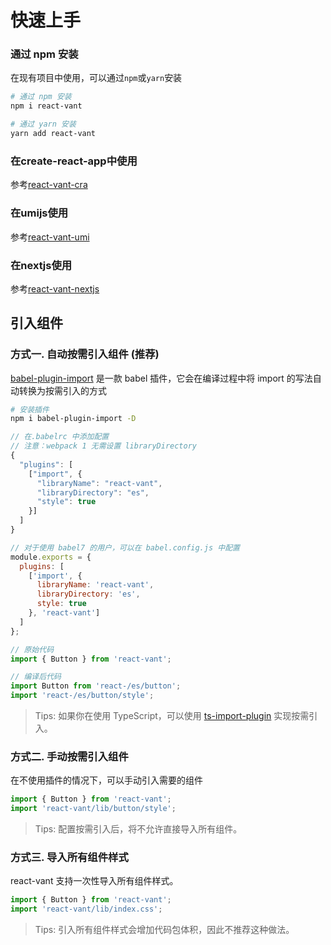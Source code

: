 # 快速上手

### 通过 npm 安装

在现有项目中使用，可以通过`npm`或`yarn`安装

```bash
# 通过 npm 安装
npm i react-vant

# 通过 yarn 安装
yarn add react-vant
```

### 在create-react-app中使用

参考[react-vant-cra](https://github.com/3lang3/react-vant-template/tree/main/template/create-react-app)

### 在umijs使用

参考[react-vant-umi](https://github.com/3lang3/react-vant-template/tree/main/template/umi)

### 在nextjs使用

参考[react-vant-nextjs](https://github.com/3lang3/react-vant-template/tree/main/template/nextjs)








## 引入组件

### 方式一. 自动按需引入组件 (推荐)

[babel-plugin-import](https://github.com/ant-design/babel-plugin-import) 是一款 babel 插件，它会在编译过程中将 import 的写法自动转换为按需引入的方式

```bash
# 安装插件
npm i babel-plugin-import -D
```

```js
// 在.babelrc 中添加配置
// 注意：webpack 1 无需设置 libraryDirectory
{
  "plugins": [
    ["import", {
      "libraryName": "react-vant",
      "libraryDirectory": "es",
      "style": true
    }]
  ]
}

// 对于使用 babel7 的用户，可以在 babel.config.js 中配置
module.exports = {
  plugins: [
    ['import', {
      libraryName: 'react-vant',
      libraryDirectory: 'es',
      style: true
    }, 'react-vant']
  ]
};
```

```js
// 原始代码
import { Button } from 'react-vant';

// 编译后代码
import Button from 'react-/es/button';
import 'react-/es/button/style';
```

> Tips: 如果你在使用 TypeScript，可以使用 [ts-import-plugin](https://github.com/Brooooooklyn/ts-import-plugin) 实现按需引入。

### 方式二. 手动按需引入组件

在不使用插件的情况下，可以手动引入需要的组件

```js
import { Button } from 'react-vant';
import 'react-vant/lib/button/style';
```

> Tips: 配置按需引入后，将不允许直接导入所有组件。


### 方式三. 导入所有组件样式

react-vant 支持一次性导入所有组件样式。


```js
import { Button } from 'react-vant';
import 'react-vant/lib/index.css';
```

> Tips: 引入所有组件样式会增加代码包体积，因此不推荐这种做法。
